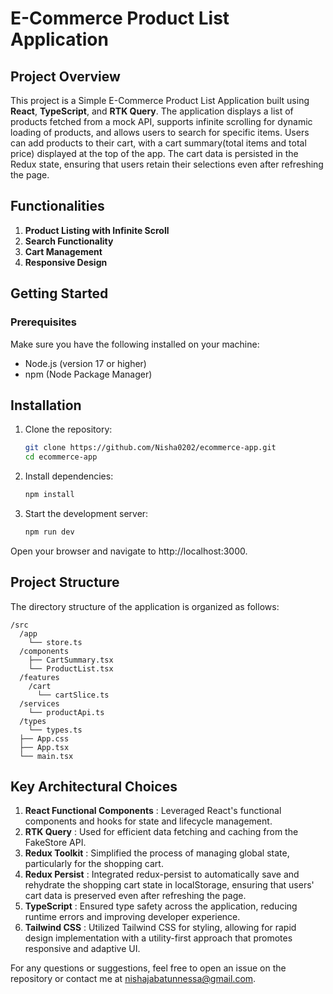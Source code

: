 # E-Commerce Product List Application

## Project Overview
This project is a Simple E-Commerce Product List Application built using **React**, **TypeScript**, and **RTK Query**. The application displays a list of products fetched from a mock API, supports infinite scrolling for dynamic loading of products, and allows users to search for specific items. Users can add products to their cart, with a cart summary(total items and total price) displayed at the top of the app. The cart data is persisted in the Redux state, ensuring that users retain their selections even after refreshing the page.

## Functionalities 
1. **Product Listing with Infinite Scroll**
2. **Search Functionality**
3. **Cart Management**
4. **Responsive Design**
 

## Getting Started

### Prerequisites
Make sure you have the following installed on your machine:
- Node.js (version 17 or higher)
- npm (Node Package Manager)

## Installation

1. Clone the repository:
   ```bash
   git clone https://github.com/Nisha0202/ecommerce-app.git
   cd ecommerce-app
   ```

2. Install dependencies:
   ```bash
   npm install
   ```


3. Start the development server:
   ```bash
   npm run dev
   ```

Open your browser and navigate to http://localhost:3000.

## Project Structure

The directory structure of the application is organized as follows:
```
/src
  /app
    └── store.ts
  /components
    ├── CartSummary.tsx
    └── ProductList.tsx
  /features
    /cart
      └── cartSlice.ts
  /services
    └── productApi.ts
  /types
    └── types.ts
  ├── App.css
  ├── App.tsx
  └── main.tsx
```

## Key Architectural Choices

1. **React Functional Components**
: Leveraged React's functional components and hooks for state and lifecycle management.
2. **RTK Query**
: Used for efficient data fetching and caching from the FakeStore API.
3. **Redux Toolkit**
: Simplified the process of managing global state, particularly for the shopping cart.
4. **Redux Persist**
: Integrated redux-persist to automatically save and rehydrate the shopping cart state in localStorage, ensuring that users' cart data is preserved even after refreshing the page.
5. **TypeScript**
: Ensured type safety across the application, reducing runtime errors and improving developer experience.
6. **Tailwind CSS**
: Utilized Tailwind CSS for styling, allowing for rapid design implementation with a utility-first approach that promotes responsive and adaptive UI.



For any questions or suggestions, feel free to open an issue on the repository or contact me at nishajabatunnessa@gmail.com.
